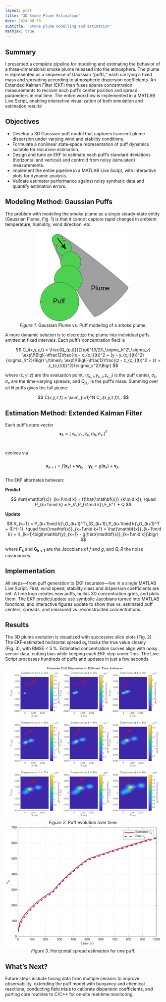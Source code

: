 ```yaml
---
layout: post
title: "3D Smoke Plume Estimation"
date: 2024-08-30
subtitle: "Smoke plume modelling and estimation"
mathjax: true
---
```


## Summary

I presented a complete pipeline for modeling and estimating the behavior of a three‑dimensional smoke plume released into the atmosphere. The plume is represented as a sequence of Gaussian “puffs,” each carrying a fixed mass and spreading according to atmospheric dispersion coefficients. An Extended Kalman Filter (EKF) then fuses sparse concentration measurements to recover each puff’s center position and spread parameters in real time. The entire workflow is implemented in a MATLAB Live Script, enabling interactive visualization of both simulation and estimation results!

## Objectives

- Develop a 3D Gaussian‑puff model that captures transient plume dispersion under varying wind and stability conditions.
- Formulate a nonlinear state‑space representation of puff dynamics suitable for recursive estimation.
- Design and tune an EKF to estimate each puff’s standard deviations (horizontal and vertical) and centroid from noisy (simulated) measurements.
- Implement the entire pipeline in a MATLAB Live Script, with interactive plots for dynamic analysis.
- Validate estimator performance against noisy synthetic data and quantify estimation errors.

## Modeling Method: Gaussian Puffs

The problem with modeling the smoke plume as a single steady‑state entity (Gaussian Plume, Fig. 1) is that it cannot capture rapid changes in ambient temperature, humidity, wind direction, etc.

<figure style="max-width:800px; margin:0 auto; text-align:center;">
  <img src="../assets/img/smoke_plume_vs_puffs.png" width="300" alt="Gaussian Plume vs Puffs">
  <figcaption><em>Figure 1.</em> Gaussian Plume vs. Puff modeling of a smoke plume.</figcaption>
</figure>

A more dynamic solution is to discretize the plume into individual puffs emitted at fixed intervals. Each puff’s concentration field is  

$$
C_i(x,y,z,t)
= \frac{Q_{p,i}}{(2\pi)^{3/2}\,\sigma_h^2\,\sigma_v}
\exp\!\Bigl(-\tfrac12\frac{(x - x_{c,i}(t))^2 + (y - y_{c,i}(t))^2}{\sigma_h^2}\Bigr)
\;\times\;
\exp\!\Bigl(-\tfrac12\frac{(z - z_{c,i}(t))^2 + (z + z_{c,i}(t))^2}{\sigma_v^2}\Bigr)
$$  

where $(x,y,z)$ are the evaluation point, $(x_{c,i},y_{c,i},z_{c,i})$ is the puff center, $\sigma_h,\sigma_v$ are the time‑varying spreads, and $Q_{p,i}$ is the puff’s mass. Summing over all $N$ puffs gives the full plume:

$$
C(x,y,z,t) = \sum_{i=1}^N C_i(x,y,z,t)\,.
$$

## Estimation Method: Extended Kalman Filter

Each puff’s state vector  
$$
\mathbf{x}_k = [\,x_c,\,y_c,\,z_c,\,\sigma_h,\,\sigma_v\,]^T
$$  
<br>
evolves via  
<br>
$$
\mathbf{x}_{k+1} = f(\mathbf{x}_k) + \mathbf{w}_k,\quad
\mathbf{y}_k = g(\mathbf{x}_k) + \mathbf{v}_k\,.
$$  
The EKF alternates between:

**Predict** 

$$
\hat{\mathbf{x}}_{k+1\mid k} = f(\hat{\mathbf{x}}_{k\mid k}), 
\quad
P_{k+1\mid k} = F_k\,P_{k\mid k}\,F_k^T + Q
$$

**Update** 

$$
K_{k+1} = P_{k+1\mid k}\,G_{k+1}^T\,(G_{k+1}\,P_{k+1\mid k}\,G_{k+1}^T + R)^{-1},
\quad
\hat{\mathbf{x}}_{k+1\mid k+1} = \hat{\mathbf{x}}_{k+1\mid k} + K_{k+1}\bigl(\mathbf{y}_{k+1} - g(\hat{\mathbf{x}}_{k+1\mid k})\bigr)
$$

where $\mathbf{F_k}$ and $\mathbf{G_{k+1}}$ are the Jacobians of $f$ and $g$, and $Q,R$ the noise covariances.

## Implementation

All steps—from puff generation to EKF recursion—live in a single MATLAB Live Script. First, wind speed, stability class and dispersion coefficients are set. A time loop creates new puffs, builds 3D concentration grids, and plots them. The EKF predict/update use symbolic Jacobians turned into MATLAB functions, and interactive figures update to show true vs. estimated puff centers, spreads, and measured vs. reconstructed concentrations.

## Results

The 3D plume evolution is visualized with successive slice plots (Fig. 2). The EKF‑estimated horizontal spread $\sigma_h$ tracks the true value closely (Fig. 3), with RMSE < 5 %. Estimated concentration curves align with noisy sensor data, cutting bias while keeping each EKF step under 1 ms. The Live Script processes hundreds of puffs and updates in just a few seconds.

<figure style="max-width:800px; margin:0 auto; text-align:center;">
  <img src="../assets/img/puffs_visualization.png" width="500" alt="Gaussian Puffs evolution">
  <figcaption><em>Figure 2.</em> Puff evolution over time.</figcaption>
</figure>

<figure style="max-width:800px; margin:0 auto; text-align:center;">
  <img src="../assets/img/estimation_std.png" width="500" alt="Spread estimation">
  <figcaption><em>Figure 3.</em> Horizontal spread estimation for one puff.</figcaption>
</figure>

## What’s Next?

Future steps include fusing data from multiple sensors to improve observability, extending the puff model with buoyancy and chemical reactions, conducting field trials to calibrate dispersion coefficients, and porting core routines to C/C++ for on‑site real‑time monitoring.
